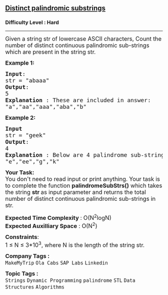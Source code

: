 <h2><a href="https://www.geeksforgeeks.org/problems/distinct-palindromic-substrings5141/1?page=1&difficulty=Hard&status=unsolved&sortBy=submissions">Distinct palindromic substrings</a></h2><h3>Difficulty Level : Hard</h3><hr><div class="problems_problem_content__Xm_eO"><p><span style="font-size:18px">Given a string str of lowercase ASCII characters, Count the number of&nbsp;distinct continuous palindromic sub-strings which are present in the string str.</span></p>

<p><strong><span style="font-size:18px">Example 1:</span></strong></p>

<pre><span style="font-size:18px"><strong>Input</strong>:
str = "abaaa"
<strong>Output</strong>:
5
<strong>Explanation </strong>: These are included in answer:
"a","aa","aaa","aba","b"</span></pre>

<p><span style="font-size:18px"><strong>Example 2:</strong></span></p>

<pre><span style="font-size:18px"><strong>Input</strong>
str = "geek"
<strong>Output</strong>: 
4
<strong>Explanation </strong>: Below are 4 palindrome sub-strings
"e","ee","g","k"</span></pre>

<p><span style="font-size:18px"><strong>Your Task:</strong><br>
You don't need to read input or print anything. Your task is to complete the function&nbsp;<strong>palindromeSubStrs()</strong>&nbsp;which takes the string <strong>str&nbsp;</strong>as input parameter and returns the total number of&nbsp;distinct continuous palindromic sub-strings in str.</span></p>

<p><span style="font-size:18px"><strong>Expected Time Complexity </strong>: O(N<sup>2</sup>logN)<br>
<strong>Expected Auxilliary Space</strong> : O(N<sup>2</sup>)</span></p>

<p><span style="font-size:18px"><strong>Constraints</strong>:<br>
1 ≤ N ≤ 3*10<sup>3</sup>, where N is the length of the string str.</span></p>
</div><p><span style=font-size:18px><strong>Company Tags : </strong><br><code>MakeMyTrip</code>&nbsp;<code>Ola Cabs</code>&nbsp;<code>SAP Labs</code>&nbsp;<code>Linkedin</code>&nbsp;<br><p><span style=font-size:18px><strong>Topic Tags : </strong><br><code>Strings</code>&nbsp;<code>Dynamic Programming</code>&nbsp;<code>palindrome</code>&nbsp;<code>STL</code>&nbsp;<code>Data Structures</code>&nbsp;<code>Algorithms</code>&nbsp;